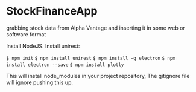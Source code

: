 # StockFinanceApp
grabbing stock data from Alpha Vantage and inserting it in some web or software format

Install NodeJS.
Install unirest:

` $ npm init `
` $ npm install unirest `
` $ npm install -g electron `
` $ npm install electron --save `
` $ npm install plotly `

This will install node_modules in your project repository, The gitignore file will ignore pushing this up.